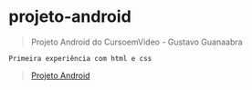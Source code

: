 # projeto-android

> Projeto Android do CursoemVideo - Gustavo Guanaabra

```
Primeira experiência com html e css
```

><a href="https://mariodemartini.github.io/projeto-android/index.html">Projeto Android</a>
